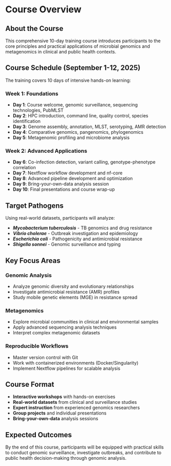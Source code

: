 # Course Overview

## About the Course

This comprehensive 10-day training course introduces participants to the core principles and practical applications of microbial genomics and metagenomics in clinical and public health contexts.

## Course Schedule (September 1-12, 2025)

The training covers 10 days of intensive hands-on learning:

### Week 1: Foundations
- **Day 1**: Course welcome, genomic surveillance, sequencing technologies, PubMLST
- **Day 2**: HPC introduction, command line, quality control, species identification  
- **Day 3**: Genome assembly, annotation, MLST, serotyping, AMR detection
- **Day 4**: Comparative genomics, pangenomics, phylogenomics
- **Day 5**: Metagenomic profiling and microbiome analysis

### Week 2: Advanced Applications
- **Day 6**: Co-infection detection, variant calling, genotype-phenotype correlation
- **Day 7**: Nextflow workflow development and nf-core
- **Day 8**: Advanced pipeline development and optimization
- **Day 9**: Bring-your-own-data analysis session
- **Day 10**: Final presentations and course wrap-up

## Target Pathogens

Using real-world datasets, participants will analyze:

- **_Mycobacterium tuberculosis_** - TB genomics and drug resistance
- **_Vibrio cholerae_** - Outbreak investigation and epidemiology  
- **_Escherichia coli_** - Pathogenicity and antimicrobial resistance
- **_Shigella sonnei_** - Genomic surveillance and typing

## Key Focus Areas

### Genomic Analysis
- Analyze genomic diversity and evolutionary relationships
- Investigate antimicrobial resistance (AMR) profiles
- Study mobile genetic elements (MGE) in resistance spread

### Metagenomics
- Explore microbial communities in clinical and environmental samples
- Apply advanced sequencing analysis techniques
- Interpret complex metagenomic datasets

### Reproducible Workflows
- Master version control with Git
- Work with containerized environments (Docker/Singularity)
- Implement Nextflow pipelines for scalable analysis

## Course Format

- **Interactive workshops** with hands-on exercises
- **Real-world datasets** from clinical and surveillance studies
- **Expert instruction** from experienced genomics researchers
- **Group projects** and individual presentations
- **Bring-your-own-data** analysis sessions

## Expected Outcomes

By the end of this course, participants will be equipped with practical skills to conduct genomic surveillance, investigate outbreaks, and contribute to public health decision-making through genomic analysis.